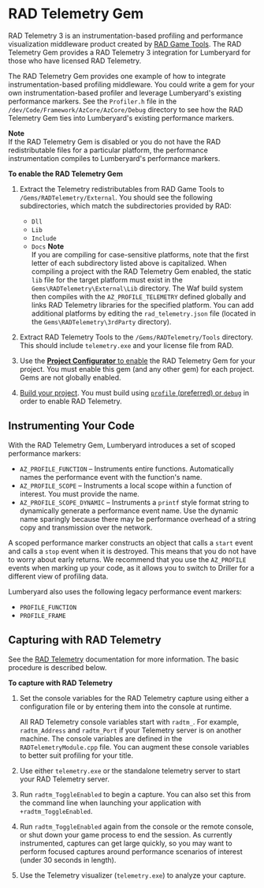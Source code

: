# RAD Telemetry Gem<a name="gems-system-gem-rad-telemetry"></a>

RAD Telemetry 3 is an instrumentation\-based profiling and performance visualization middleware product created by [RAD Game Tools](http://www.radgametools.com/telemetry.htm)\. The RAD Telemetry Gem provides a RAD Telemetry 3 integration for Lumberyard for those who have licensed RAD Telemetry\.

The RAD Telemetry Gem provides one example of how to integrate instrumentation\-based profiling middleware\. You could write a gem for your own instrumentation\-based profiler and leverage Lumberyard's existing performance markers\. See the `Profiler.h` file in the `/dev/Code/Framework/AzCore/AzCore/Debug` directory to see how the RAD Telemetry Gem ties into Lumberyard's existing performance markers\.

**Note**  
If the RAD Telemetry Gem is disabled or you do not have the RAD redistributable files for a particular platform, the performance instrumentation compiles to Lumberyard's performance markers\.

**To enable the RAD Telemetry Gem**

1. Extract the Telemetry redistributables from RAD Game Tools to `/Gems/RADTelemetry/External`\. You should see the following subdirectories, which match the subdirectories provided by RAD:
   + `Dll`
   + `Lib`
   + `Include`
   + `Docs`
**Note**  
If you are compiling for case\-sensitive platforms, note that the first letter of each subdirectory listed above is capitalized\.
When compiling a project with the RAD Telemetry Gem enabled, the static `lib` file for the target platform must exist in the `Gems\RADTelemetry\External\Lib` directory\. The Waf build system then compiles with the `AZ_PROFILE_TELEMETRY` defined globally and links RAD Telemetry libraries for the specified platform\. You can add additional platforms by editing the `rad_telemetry.json` file \(located in the `Gems\RADTelemetry\3rdParty` directory\)\.

1. Extract RAD Telemetry Tools to the `/Gems/RADTelemetry/Tools` directory\. This should include `telemetry.exe` and your license file from RAD\.

1. Use the [**Project Configurator** to enable](gems-system-gems.md) the RAD Telemetry Gem for your project\. You must enable this gem \(and any other gem\) for each project\. Gems are not globally enabled\.

1. [Build your project](game-build-intro.md)\. You must build using [`profile` \(preferred\) or `debug`](game-build-intro.md) in order to enable RAD Telemetry\.

## Instrumenting Your Code<a name="gems-system-gem-rad-telemetry-instrumenting"></a>

With the RAD Telemetry Gem, Lumberyard introduces a set of scoped performance markers:
+ `AZ_PROFILE_FUNCTION` – Instruments entire functions\. Automatically names the performance event with the function's name\.
+ `AZ_PROFILE_SCOPE` – Instruments a local scope within a function of interest\. You must provide the name\.
+ `AZ_PROFILE_SCOPE_DYNAMIC` – Instruments a `printf` style format string to dynamically generate a performance event name\. Use the dynamic name sparingly because there may be performance overhead of a string copy and transmission over the network\.

A scoped performance marker constructs an object that calls a `start` event and calls a `stop` event when it is destroyed\. This means that you do not have to worry about early returns\. We recommend that you use the `AZ_PROFILE` events when marking up your code, as it allows you to switch to Driller for a different view of profiling data\.

Lumberyard also uses the following legacy performance event markers:
+ `PROFILE_FUNCTION`
+ `PROFILE_FRAME`

## Capturing with RAD Telemetry<a name="gems-system-gem-rad-telemetry-capture"></a>

See the [RAD Telemetry](http://www.radgametools.com/telemetry.htm) documentation for more information\. The basic procedure is described below\.

**To capture with RAD Telemetry**

1. Set the console variables for the RAD Telemetry capture using either a configuration file or by entering them into the console at runtime\.

   All RAD Telemetry console variables start with `radtm_`\. For example, `radtm_Address` and `radtm_Port` if your Telemetry server is on another machine\. The console variables are defined in the `RADTelemetryModule.cpp` file\. You can augment these console variables to better suit profiling for your title\.

1. Use either `telemetry.exe` or the standalone telemetry server to start your RAD Telemetry server\.

1. Run `radtm_ToggleEnabled` to begin a capture\. You can also set this from the command line when launching your application with `+radtm_ToggleEnabled`\.

1. Run `radtm_ToggleEnabled` again from the console or the remote console, or shut down your game process to end the session\. As currently instrumented, captures can get large quickly, so you may want to perform focused captures around performance scenarios of interest \(under 30 seconds in length\)\.

1. Use the Telemetry visualizer \(`telemetry.exe`\) to analyze your capture\.